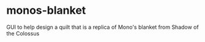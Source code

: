 # monos-blanket
GUI to help design a quilt that is a replica of Mono's blanket from Shadow of the Colossus
